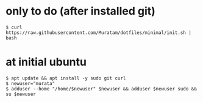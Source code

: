 # only to do (after installed git)
```
$ curl https://raw.githubusercontent.com/Muratam/dotfiles/minimal/init.sh | bash
```

# at initial ubuntu
```
$ apt update && apt install -y sudo git curl
$ newuser="murata"
$ adduser --home "/home/$newuser" $newuser && adduser $newuser sudo && su $newuser

```
